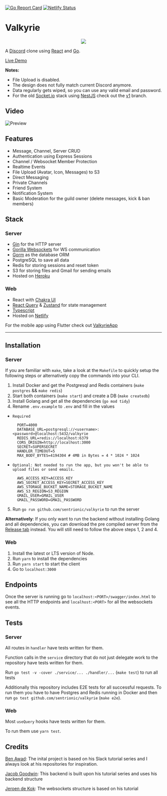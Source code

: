 [![Go Report Card](https://goreportcard.com/badge/github.com/sentrionic/Valkyrie)](https://goreportcard.com/report/github.com/sentrionic/Valkyrie)
[![Netlify Status](https://api.netlify.com/api/v1/badges/cd1667ed-3257-41d0-82ca-7b34de655339/deploy-status)](https://app.netlify.com/sites/valkyrie-app/deploys)

# Valkyrie

<p align="center">
  <img src="https://harmony-cdn.s3.eu-central-1.amazonaws.com/logo.png">
</p>

A [Discord](https://discord.com) clone using [React](https://reactjs.org/) and [Go](https://golang.org/).

[Live Demo](https://valkyrieapp.xyz)

**Notes:**

- File Upload is disabled.
- The design does not fully match current Discord anymore.
- Data regularly gets wiped, so you can use any valid email and password.
- For the old [Socket.io](https://socket.io/) stack using [NestJS](https://nestjs.com/) check out the [v1](https://github.com/sentrionic/Valkyrie/tree/v1) branch.

## Video

![Preview](.github/preview.gif)

## Features

- Message, Channel, Server CRUD
- Authentication using Express Sessions
- Channel / Websocket Member Protection
- Realtime Events
- File Upload (Avatar, Icon, Messages) to S3
- Direct Messaging
- Private Channels
- Friend System
- Notification System
- Basic Moderation for the guild owner (delete messages, kick & ban members)

## Stack

### Server

- [Gin](https://gin-gonic.com/) for the HTTP server
- [Gorilla Websockets](https://github.com/gorilla/websocket) for WS communication
- [Gorm](https://gorm.io/) as the database ORM
- PostgreSQL to save all data
- Redis for storing sessions and reset token
- S3 for storing files and Gmail for sending emails
- Hosted on [Heroku](https://www.heroku.com/)

### Web

- React with [Chakra UI](https://chakra-ui.com/)
- [React Query](https://react-query.tanstack.com/) & [Zustand](https://github.com/pmndrs/zustand) for state management
- [Typescript](https://www.typescriptlang.org/)
- Hosted on [Netlify](https://www.netlify.com/)

For the mobile app using Flutter check out [ValkyrieApp](https://github.com/sentrionic/ValkyrieApp)

---

## Installation

### Server

If you are familiar with `make`, take a look at the `Makefile` to quickly setup the following steps
or alternatively copy the commands into your CLI.

1. Install Docker and get the Postgresql and Redis containers (`make postgres` && `make redis`)
2. Start both containers (`make start`) and create a DB (`make createdb`)
3. Install Golang and get all the dependencies (`go mod tidy`)
4. Rename `.env.example` to `.env` and fill in the values

- `Required`

        PORT=4000
        DATABASE_URL=postgresql://<username>:<password>@localhost:5432/valkyrie
        REDIS_URL=redis://localhost:6379
        CORS_ORIGIN=http://localhost:3000
        SECRET=SUPERSECRET
        HANDLER_TIMEOUT=5
        MAX_BODY_BYTES=4194304 # 4MB in Bytes = 4 * 1024 * 1024

- `Optional: Not needed to run the app, but you won't be able to upload files or send emails.`

        AWS_ACCESS_KEY=ACCESS_KEY
        AWS_SECRET_ACCESS_KEY=SECRET_ACCESS_KEY
        AWS_STORAGE_BUCKET_NAME=STORAGE_BUCKET_NAME
        AWS_S3_REGION=S3_REGION
        GMAIL_USER=GMAIL_USER
        GMAIL_PASSWORD=GMAIL_PASSWORD

5. Run `go run github.com/sentrionic/valkyrie` to run the server

**Alternatively**: If you only want to run the backend without installing Golang and all dependencies, you can download the pre compiled server from the [Release tab](https://github.com/sentrionic/Valkyrie/releases) instead. You will still need to follow the above steps 1, 2 and 4.

### Web

1. Install the latest or LTS version of Node.
2. Run `yarn` to install the dependencies
3. Run `yarn start` to start the client
4. Go to `localhost:3000`

## Endpoints

Once the server is running go to `localhost:<PORT>/swagger/index.html` to see all the HTTP endpoints
and `localhost:<PORT>` for all the websockets events.

## Tests

### Server

All routes in `handler` have tests written for them.

Function calls in the `service` directory that do not just delegate work to the repository have tests written for them.

Run `go test -v -cover ./service/... ./handler/...` (`make test`) to run all tests

Additionally this repository includes E2E tests for all successful requests. To run them you
have to have Postgres and Redis running in Docker and then run `go test github.com/sentrionic/valkyrie` (`make e2e`).

### Web

Most `useQuery` hooks have tests written for them.

To run them use `yarn test`.

## Credits

[Ben Awad](https://github.com/benawad): The inital project is based on his Slack tutorial series and I always look at his repositories for inspiration.

[Jacob Goodwin](https://github.com/JacobSNGoodwin/memrizr): This backend is built upon his tutorial series and uses his backend structure

[Jeroen de Kok](https://dev.to/jeroendk/building-a-simple-chat-application-with-websockets-in-go-and-vue-js-gao): The websockets structure is based on his tutorial
